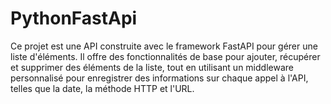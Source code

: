 # PythonFastApi
Ce projet est une API construite avec le framework FastAPI pour gérer une liste d'éléments. Il offre des fonctionnalités de base pour ajouter, récupérer et supprimer des éléments de la liste, tout en utilisant un middleware personnalisé pour enregistrer des informations sur chaque appel à l'API, telles que la date, la méthode HTTP et l'URL.
